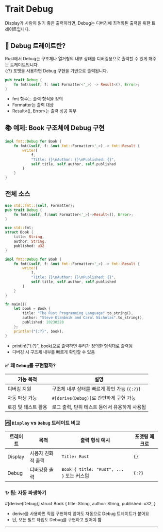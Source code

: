 # Trait Debug
Display가 사람이 읽기 좋은 출력이라면, Debug는 디버깅에 최적화된 출력을 위한 트레이트입니다.

## 🐞 Debug 트레이트란?
Rust에서 Debug는 구조체나 열거형의 내부 상태를 디버깅용으로 출력할 수 있게 해주는 트레이트입니다.  
{:?} 포맷을 사용하면 Debug 구현을 기반으로 출력됩니다.
```rust
pub trait Debug {
    fn fmt(&self, f: &mut Formatter<'_>) -> Result<(), Error>;
}
```

- fmt 함수는 출력 형식을 정의
- Formatter는 출력 대상
- Result<(), Error>는 출력 성공 여부

## 📚 예제: Book 구조체에 Debug 구현
```rust
impl fmt::Debug for Book {
    fn fmt(&self, f: &mut fmt::Formatter<'_>) -> fmt::Result {
        write!(
            f,
            "Title: {}\nAuthor: {}\nPublished: {}",
            self.title, self.author, self.published
        )
    }
}
```

## 전체 소스
```rust
use std::fmt::{self, Formatter};
pub trait Debug {
    fn fmt(&self, f:&mut Formatter<'_>)->Result<(), Error>;
}

use std::fmt;
struct Book {
    title: String,
    author: String,
    published: u32
}

impl fmt::Debug for Book {
    fn fmt(&self, f: &mut fmt::Formatter<'_>) -> fmt::Result {
        write!(
            f,
            "Title: {}\nAuthor: {}\nPublished: {}",
            self.title, self.author, self.published
        )
    }
}

fn main(){
    let book = Book {
        title: "The Rust Programming Language".to_string(),
        author: "Steve Klanbnik and Carol Nicholas".to_string(),
        published: 20230228
    };
    println!("{:?}", book);
}


```

- println!("{:?}", book)으로 출력하면 우리가 정의한 형식대로 출력됨
- 디버깅 시 구조체 내부를 빠르게 확인할 수 있음

### ✅ 왜 `Debug`를 구현할까?

| 기능 목적         | 설명                                          |
|------------------|-----------------------------------------------|
| 디버깅 지원       | 구조체 내부 상태를 빠르게 확인 가능 (`{:?}`)     |
| 자동 파생 가능     | `#[derive(Debug)]`로 간편하게 구현 가능         |
| 로깅 및 테스트 활용 | 로그 출력, 단위 테스트 등에서 유용하게 사용됨     |



### 🆚 `Display` vs `Debug` 트레이트 비교

| 트레이트 | 목적               | 출력 형식 예시                        | 포맷팅 매크로 |
|----------|--------------------|--------------------------------------|----------------|
| Display  | 사용자 친화적 출력 | `Title: Rust`                        | `{}`           |
| Debug    | 디버깅용 출력      | `Book { title: "Rust", ... }` 또는 커스텀 | `{:?}`         |



### ✨ 팁: 자동 파생하기
#[derive(Debug)]
struct Book {
    title: String,
    author: String,
    published: u32,
}


- derive를 사용하면 직접 구현하지 않아도 자동으로 Debug 트레이트가 붙어요
- 단, 모든 필드 타입도 Debug를 구현하고 있어야 함

---

